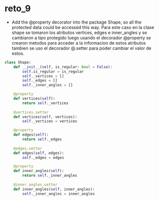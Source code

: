 # reto_9

- Add the @property decorator into the package Shape, so all the protected data could be accessed this way.
Para este caso en la clase shape se tomaron los atributos vertices, edges e inner_angles y se cambiaron a tipo protegido luego usando el decorador @property se crearon metodos para acceder a la informacion de estos atributos tambien se uso el decorador @.setter para poder cambiar el valor de estos.

```python
class Shape:
    def __init__(self, is_regular: bool = False):
        self.is_regular = is_regular
        self._vertices = []
        self._edges = []
        self._inner_angles = [] 

    @property
    def vertices(self):
        return self._vertices
    
    @vertices.setter
    def vertices(self, vertices):
        self._vertices = vertices

    @property
    def edges(self):
        return self._edges
    
    @edges.setter
    def edges(self, edges):
        self._edges = edges

    @property
    def inner_angles(self):
        return self._inner_angles
    
    @inner_angles.setter
    def inner_angles(self, inner_angles):
        self._inner_angles = inner_angles
```
